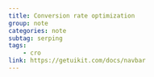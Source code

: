 ```yaml
---
title: Conversion rate optimization
group: note
categories: note
subtag: serping
tags:
    - cro
link: https://getuikit.com/docs/navbar
---
```

